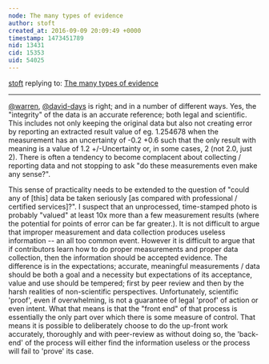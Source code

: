 ```yaml
---
node: The many types of evidence
author: stoft
created_at: 2016-09-09 20:09:49 +0000
timestamp: 1473451789
nid: 13431
cid: 15353
uid: 54025
---
```




[stoft](../profile/stoft) replying to: [The many types of evidence](../notes/warren/09-08-2016/the-many-types-of-evidence)

----
[@warren](/profile/warren), [@david-days](/profile/david-days) is right; and in a number of different ways. Yes, the "integrity" of the data is an accurate reference; both legal and scientific. This includes not only keeping the original data but also not creating error by reporting an extracted result value of eg. 1.254678 when the measurement has an uncertainty of -0.2 +0.6 such that the only result with meaning is a value of 1.2 +/-Uncertainty or, in some cases, 2 (not 2.0, just 2). There is often a tendency to become complacent about collecting / reporting data and not stopping to ask "do these measurements even make any sense?".

This sense of practicality needs to be extended to the question of "could any of [this] data be taken seriously [as compared with professional / certified services]?". I suspect that an unprocessed, time-stamped photo is probably "valued" at least 10x more than a few measurement results (where the potential for points of error can be far greater.). It is not difficult to argue that improper measurement and data collection produces useless information -- an all too common event. However it is difficult to argue that if contributors learn how to do proper measurements and proper data collection, then the information should be accepted evidence. The difference is in the expectations; accurate, meaningful measurements / data should be both a goal and a necessity but expectations of its acceptance, value and use should be tempered; first by peer review and then by the harsh realities of non-scientific perspectives. Unfortunately, scientific 'proof', even if overwhelming, is not a guarantee of legal 'proof' of action or even intent. What that means is that the "front end" of that process is essentially the only part over which there is some measure of control. That means it is possible to deliberately choose to do the up-front work accurately, thoroughly and with peer-review as without doing so, the 'back-end' of the process will either find the information useless or the process will fail to 'prove' its case.